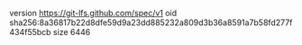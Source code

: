 version https://git-lfs.github.com/spec/v1
oid sha256:8a36817b22d8dfe59d9a23dd885232a809d3b36a8591a7b58fd277f434f55bcb
size 6446
